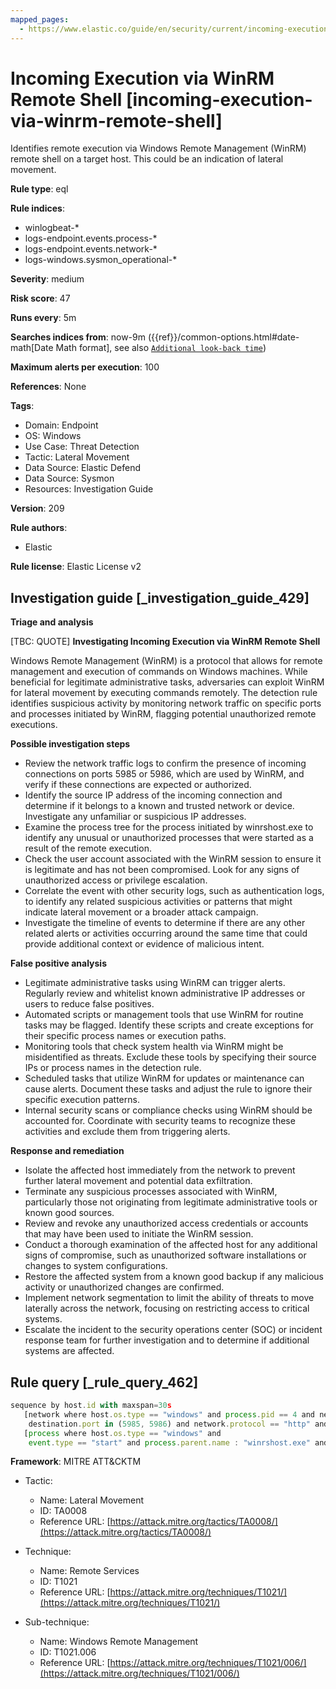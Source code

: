 ```yaml
---
mapped_pages:
  - https://www.elastic.co/guide/en/security/current/incoming-execution-via-winrm-remote-shell.html
---
```


# Incoming Execution via WinRM Remote Shell [incoming-execution-via-winrm-remote-shell]

Identifies remote execution via Windows Remote Management (WinRM) remote shell on a target host. This could be an indication of lateral movement.

**Rule type**: eql

**Rule indices**:

* winlogbeat-*
* logs-endpoint.events.process-*
* logs-endpoint.events.network-*
* logs-windows.sysmon_operational-*

**Severity**: medium

**Risk score**: 47

**Runs every**: 5m

**Searches indices from**: now-9m ({{ref}}/common-options.html#date-math[Date Math format], see also [`Additional look-back time`](docs-content://solutions/security/detect-and-alert/create-detection-rule.md#rule-schedule))

**Maximum alerts per execution**: 100

**References**: None

**Tags**:

* Domain: Endpoint
* OS: Windows
* Use Case: Threat Detection
* Tactic: Lateral Movement
* Data Source: Elastic Defend
* Data Source: Sysmon
* Resources: Investigation Guide

**Version**: 209

**Rule authors**:

* Elastic

**Rule license**: Elastic License v2

## Investigation guide [_investigation_guide_429]

**Triage and analysis**

[TBC: QUOTE]
**Investigating Incoming Execution via WinRM Remote Shell**

Windows Remote Management (WinRM) is a protocol that allows for remote management and execution of commands on Windows machines. While beneficial for legitimate administrative tasks, adversaries can exploit WinRM for lateral movement by executing commands remotely. The detection rule identifies suspicious activity by monitoring network traffic on specific ports and processes initiated by WinRM, flagging potential unauthorized remote executions.

**Possible investigation steps**

* Review the network traffic logs to confirm the presence of incoming connections on ports 5985 or 5986, which are used by WinRM, and verify if these connections are expected or authorized.
* Identify the source IP address of the incoming connection and determine if it belongs to a known and trusted network or device. Investigate any unfamiliar or suspicious IP addresses.
* Examine the process tree for the process initiated by winrshost.exe to identify any unusual or unauthorized processes that were started as a result of the remote execution.
* Check the user account associated with the WinRM session to ensure it is legitimate and has not been compromised. Look for any signs of unauthorized access or privilege escalation.
* Correlate the event with other security logs, such as authentication logs, to identify any related suspicious activities or patterns that might indicate lateral movement or a broader attack campaign.
* Investigate the timeline of events to determine if there are any other related alerts or activities occurring around the same time that could provide additional context or evidence of malicious intent.

**False positive analysis**

* Legitimate administrative tasks using WinRM can trigger alerts. Regularly review and whitelist known administrative IP addresses or users to reduce false positives.
* Automated scripts or management tools that use WinRM for routine tasks may be flagged. Identify these scripts and create exceptions for their specific process names or execution paths.
* Monitoring tools that check system health via WinRM might be misidentified as threats. Exclude these tools by specifying their source IPs or process names in the detection rule.
* Scheduled tasks that utilize WinRM for updates or maintenance can cause alerts. Document these tasks and adjust the rule to ignore their specific execution patterns.
* Internal security scans or compliance checks using WinRM should be accounted for. Coordinate with security teams to recognize these activities and exclude them from triggering alerts.

**Response and remediation**

* Isolate the affected host immediately from the network to prevent further lateral movement and potential data exfiltration.
* Terminate any suspicious processes associated with WinRM, particularly those not originating from legitimate administrative tools or known good sources.
* Review and revoke any unauthorized access credentials or accounts that may have been used to initiate the WinRM session.
* Conduct a thorough examination of the affected host for any additional signs of compromise, such as unauthorized software installations or changes to system configurations.
* Restore the affected system from a known good backup if any malicious activity or unauthorized changes are confirmed.
* Implement network segmentation to limit the ability of threats to move laterally across the network, focusing on restricting access to critical systems.
* Escalate the incident to the security operations center (SOC) or incident response team for further investigation and to determine if additional systems are affected.


## Rule query [_rule_query_462]

```js
sequence by host.id with maxspan=30s
   [network where host.os.type == "windows" and process.pid == 4 and network.direction : ("incoming", "ingress") and
    destination.port in (5985, 5986) and network.protocol == "http" and source.ip != "127.0.0.1" and source.ip != "::1"]
   [process where host.os.type == "windows" and
    event.type == "start" and process.parent.name : "winrshost.exe" and not process.executable : "?:\\Windows\\System32\\conhost.exe"]
```

**Framework**: MITRE ATT&CKTM

* Tactic:

    * Name: Lateral Movement
    * ID: TA0008
    * Reference URL: [https://attack.mitre.org/tactics/TA0008/](https://attack.mitre.org/tactics/TA0008/)

* Technique:

    * Name: Remote Services
    * ID: T1021
    * Reference URL: [https://attack.mitre.org/techniques/T1021/](https://attack.mitre.org/techniques/T1021/)

* Sub-technique:

    * Name: Windows Remote Management
    * ID: T1021.006
    * Reference URL: [https://attack.mitre.org/techniques/T1021/006/](https://attack.mitre.org/techniques/T1021/006/)



